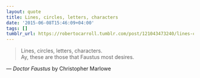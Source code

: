 ```yaml
---
layout: quote
title: Lines, circles, letters, characters
date: '2015-06-08T15:46:09+04:00'
tags: []
tumblr_url: https://robertocarroll.tumblr.com/post/121043473240/lines-circles-letters-characters-ay-these
---
```

<blockquote>Lines, circles, letters, characters.<br/>
Ay, these are those that Faustus most desires.</blockquote>

&#8212; *Doctor Faustus* by Christopher Marlowe
